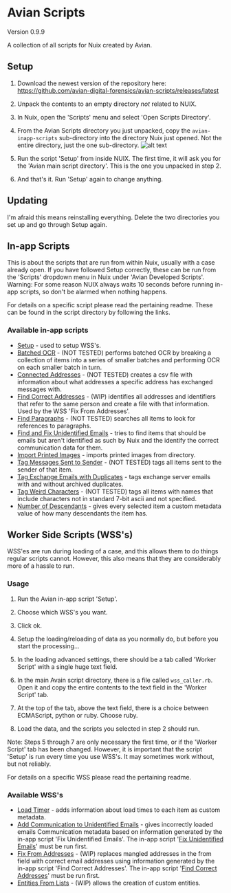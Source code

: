 # Avian Scripts
Version 0.9.9

A collection of all scripts for Nuix created by Avian.

## Setup
1. Download the newest version of the repository here:
https://github.com/avian-digital-forensics/avian-scripts/releases/latest

2. Unpack the contents to an empty directory _not_ related to NUIX.

3. In Nuix, open the 'Scripts' menu and select 'Open Scripts Directory'.

4. From the Avian Scripts directory you just unpacked, copy the `avian-inapp-scripts` sub-directory into the directory Nuix just opened.
Not the entire directory, just the one sub-directory.
![alt text](https://github.com/avian-digital-forensics/avian-scripts/blob/master/resources/readme-images/inapp_script_directory.png "Image showing inapp script directory")

5. Run the script 'Setup' from inside NUIX.
The first time, it will ask you for the 'Avian main script directory'. 
This is the one you unpacked in step 2.

6. And that's it.
Run 'Setup' again to change anything.

## Updating
I'm afraid this means reinstalling everything.
Delete the two directories you set up and go through Setup again.

## In-app Scripts
This is about the scripts that are run from within Nuix, usually with a case already open.
If you have followed Setup correctly, these can be run from the 'Scripts' dropdown menu in Nuix under 'Avian Developed Scripts'.
Warning: For some reason NUIX always waits 10 seconds before running in-app scripts, so don't be alarmed when nothing happens.

For details on a specific script please read the pertaining readme.
These can be found in the script directory by following the links.

### Available in-app scripts
* [Setup](https://github.com/avian-digital-forensics/avian-scripts/tree/master/avian-inapp-scripts/setup.nuixscript) - used to setup WSS's.
* [Batched OCR](https://github.com/avian-digital-forensics/avian-scripts/tree/master/avian-inapp-scripts/batched-ocr.nuixscript) - (NOT TESTED) performs batched OCR by breaking a collection of items into a series of smaller batches and performing OCR on each smaller batch in turn.
* [Connected Addresses](https://github.com/avian-digital-forensics/avian-scripts/tree/master/avian-inapp-scripts/connected-addresses.nuixscript) - (NOT TESTED) creates a csv file with information about what addresses a specific address has exchanged messages with.
* [Find Correct Addresses](https://github.com/avian-digital-forensics/avian-scripts/tree/master/avian-inapp-scripts/find-correct-addresses.nuixscript) - (WIP) identifies all addresses and identifiers that refer to the same person and create a file with that information.
Used by the WSS 'Fix From Addresses'.
* [Find Paragraphs](https://github.com/avian-digital-forensics/avian-scripts/tree/master/avian-inapp-scripts/find-paragraphs.nuixscript) - (NOT TESTED) searches all items to look for references to paragraphs.
* [Find and Fix Unidentified Emails](https://github.com/avian-digital-forensics/avian-scripts/tree/master/avian-inapp-scripts/unidentified-emails.nuixscript) - tries to find items that should be emails but aren't identified as such by Nuix and the identify the correct communication data for them.
* [Import Printed Images](https://github.com/avian-digital-forensics/avian-scripts/tree/master/avian-inapp-scripts/import-printed-images.nuixscript) - imports printed images from directory.
* [Tag Messages Sent to Sender](https://github.com/avian-digital-forensics/avian-scripts/tree/master/avian-inapp-scripts/tag-messages-to-self.nuixscript) - (NOT TESTED) tags all items sent to the sender of that item.
* [Tag Exchange Emails with Duplicates](https://github.com/avian-digital-forensics/avian-scripts/tree/master/avian-inapp-scripts/tag-exchange-emails-with-duplicates.nuixscript) - tags exchange server emails with and without archived duplicates.
* [Tag Weird Characters](https://github.com/avian-digital-forensics/avian-scripts/tree/master/avian-inapp-scripts/tag-weird-characters.nuixscript) - (NOT TESTED) tags all items with names that include characters not in standard 7-bit ascii and not specified.
* [Number of Descendants](https://github.com/avian-digital-forensics/avian-scripts/tree/master/avian-inapp-scripts/number-of-descendants.nuixscript) - gives every selected item a custom metadata value of how many descendants the item has.

## Worker Side Scripts (WSS's)
WSS'es are run during loading of a case, and this allows them to do things regular scripts cannot.
However, this also means that they are considerably more of a hassle to run.

### Usage
1. Run the Avian in-app script 'Setup'.

2. Choose which WSS's you want.

3. Click ok.

4. Setup the loading/reloading of data as you normally do, but before you start the processing...

5. In the loading advanced settings, there should be a tab called 'Worker Script' with a single huge text field.

6. In the main Avain script directory, there is a file called `wss_caller.rb`.
Open it and copy the entire contents to the text field in the 'Worker Script' tab.

7. At the top of the tab, above the text field, there is a choice between ECMAScript, python or ruby.
Choose ruby.

8. Load the data, and the scripts you selected in step 2 should run.

Note: Steps 5 through 7 are only necessary the first time, or if the 'Worker Script' tab has been changed.
However, it is important that the script 'Setup' is run every time you use WSS's.
It may sometimes work without, but not reliably.

For details on a specific WSS please read the pertaining readme.

### Available WSS's
* [Load Timer](https://github.com/avian-digital-forensics/avian-scripts/tree/master/wss/load-timer) - adds information about load times to each item as custom metadata.
* [Add Communication to Unidentified Emails](https://github.com/avian-digital-forensics/avian-scripts/tree/master/wss/add-communication-to-unidentified-emails) - gives incorrectly loaded emails Communication metadata based on information generated by the in-app script 'Fix Unidentified Emails'.
The in-app script '[Fix Unidentified Emails](https://github.com/avian-digital-forensics/avian-scripts/tree/master/avian-inapp-scripts/unidentified-emails/fix-unidentified-emails.nuixscript)' must be run first.
* [Fix From Addresses](https://github.com/avian-digital-forensics/avian-scripts/tree/master/wss/fix-from-addresses) - (WIP) replaces mangled addresses in the from field with correct email addresses using information generated by the in-app script 'Find Correct Addresses'.
The in-app script '[Find Correct Addresses](https://github.com/avian-digital-forensics/avian-scripts/tree/master/avian-inapp-scripts/find-correct-addresses.nuixscript)' must be run first.
* [Entities From Lists](https://github.com/avian-digital-forensics/avian-scripts/tree/master/wss/entities-from-lists) - (WIP) allows the creation of custom entities.

